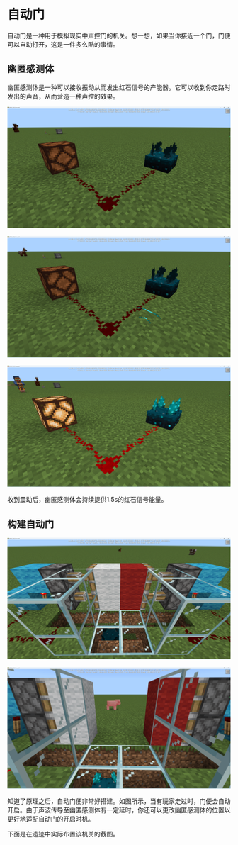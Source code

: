 # 自动门

自动门是一种用于模拟现实中声控门的机关。想一想，如果当你接近一个门，门便可以自动打开，这是一件多么酷的事情。

## 幽匿感测体

幽匿感测体是一种可以接收振动从而发出红石信号的产能器。它可以收到你走路时发出的声音，从而营造一种声控的效果。

![image-20240828121355986](./assets/image-20240828121355986.png)

![image-20240828121421998](./assets/image-20240828121421998.png)

![image-20240828121430954](./assets/image-20240828121430954.png)

收到震动后，幽匿感测体会持续提供1.5s的红石信号能量。

## 构建自动门

![image-20240828121911301](./assets/image-20240828121911301.png)

![image-20240828122123834](./assets/image-20240828122123834.png)

知道了原理之后，自动门便非常好搭建。如图所示，当有玩家走过时，门便会自动开启。由于声波传导至幽匿感测体有一定延时，你还可以更改幽匿感测体的位置以更好地适配自动门的开启时机。

下面是在遗迹中实际布置该机关的截图。